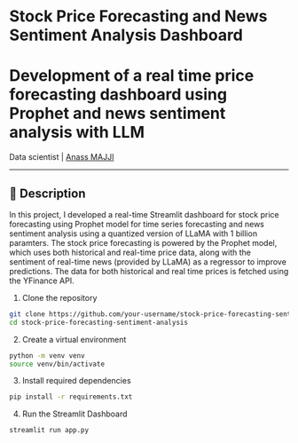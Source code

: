 # Stock Price Forecasting and News Sentiment Analysis Dashboard
# Development of a real time price forecasting dashboard using Prophet and news sentiment analysis with LLM
Data scientist | [Anass MAJJI](https://www.linkedin.com/in/anass-majji-729773157/)
***

## :monocle_face: Description
In this project, I developed a real-time Streamlit dashboard for stock price forecasting using Prophet model for time series forecasting and news sentiment analysis using a quantized version of LLaMA with 1 billion paramters. The stock price forecasting is powered by the Prophet model, which uses both historical and real-time price data, along with the sentiment of real-time news (provided by LLaMA) as a regressor to improve predictions. The data for both historical and real time prices is fetched using the YFinance API.



1. Clone the repository
```bash
git clone https://github.com/your-username/stock-price-forecasting-sentiment-analysis.git
cd stock-price-forecasting-sentiment-analysis
```

2. Create a virtual environment 
```bash
python -m venv venv
source venv/bin/activate 
```

3. Install required dependencies
```bash
pip install -r requirements.txt
```

4. Run the Streamlit Dashboard
```bash
streamlit run app.py
```
